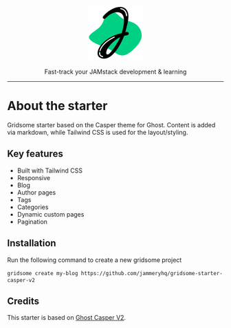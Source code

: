 <div align="center">

<a href="https://www.jammeryhq.com" title="JammeryHQ" target="_blank">

  <img src="./jammeryhq.png" width="128" />
  
</a>

<p>
Fast-track your JAMstack development & learning
</p>
</div>

<hr />

# About the starter

Gridsome starter based on the Casper theme for Ghost. Content is added via markdown, while Tailwind CSS is used for the layout/styling.

## Key features

* Built with Tailwind CSS
* Responsive 
* Blog
* Author pages
* Tags
* Categories
* Dynamic custom pages
* Pagination

## Installation

Run the following command to create a new gridsome project 

```
gridsome create my-blog https://github.com/jammeryhq/gridsome-starter-casper-v2
```

## Credits

This starter is based on [Ghost Casper V2](https://github.com/TryGhost/Casper/tree/2.4).